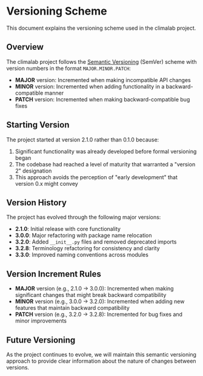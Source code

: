 # Versioning Scheme

This document explains the versioning scheme used in the climalab project.

## Overview

The climalab project follows the [Semantic Versioning](https://semver.org/) (SemVer) scheme with version numbers in the format `MAJOR.MINOR.PATCH`:

- **MAJOR** version: Incremented when making incompatible API changes
- **MINOR** version: Incremented when adding functionality in a backward-compatible manner
- **PATCH** version: Incremented when making backward-compatible bug fixes

## Starting Version

The project started at version 2.1.0 rather than 0.1.0 because:

1. Significant functionality was already developed before formal versioning began
2. The codebase had reached a level of maturity that warranted a "version 2" designation
3. This approach avoids the perception of "early development" that version 0.x might convey

## Version History

The project has evolved through the following major versions:

- **2.1.0**: Initial release with core functionality
- **3.0.0**: Major refactoring with package name relocation
- **3.2.0**: Added `__init__.py` files and removed deprecated imports
- **3.2.8**: Terminology refactoring for consistency and clarity
- **3.3.0**: Improved naming conventions across modules

## Version Increment Rules

- **MAJOR** version (e.g., 2.1.0 → 3.0.0): Incremented when making significant changes that might break backward compatibility
- **MINOR** version (e.g., 3.0.0 → 3.2.0): Incremented when adding new features that maintain backward compatibility
- **PATCH** version (e.g., 3.2.0 → 3.2.8): Incremented for bug fixes and minor improvements

## Future Versioning

As the project continues to evolve, we will maintain this semantic versioning approach to provide clear information about the nature of changes between versions.